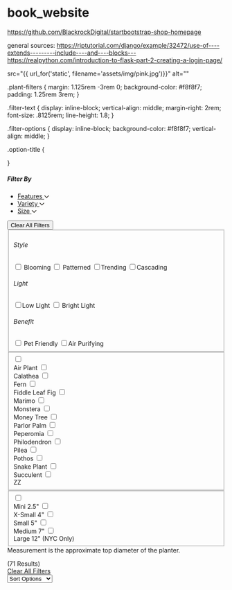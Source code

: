 # book_website

https://github.com/BlackrockDigital/startbootstrap-shop-homepage

general sources: 
https://riptutorial.com/django/example/32472/use-of----extends---------include----and----blocks---
https://realpython.com/introduction-to-flask-part-2-creating-a-login-page/

src="{{ url_for('static', filename='assets/img/pink.jpg')}}" alt=""

.plant-filters {
    margin: 1.125rem -3rem 0;
    background-color: #f8f8f7;
    padding: 1.25rem 3rem;
}

.filter-text {
    display: inline-block;
    vertical-align: middle;
    margin-right: 2rem;
    font-size: .8125rem;
    line-height: 1.8;
}

.filter-options {
    display: inline-block;
    background-color: #f8f8f7;
    vertical-align: middle;
}

.option-title {
    
}

<!-- FORM-->
<div class="grid-x grid-padding-x"><div class="cell">
    <form class="plant-filters">
      <h5 class="filter-text">Filter By</h5>
<ul class="filter-options" id="filter-tabs" data-tabs="b9433d-tabs" data-active-collapse="true" role="tablist"><li class="option-title is-active" role="presentation">
        <a href="#filter_options_1" aria-selected="true" role="tab" aria-controls="filter_options_1" id="filter_options_1-label" tabindex="0">
          Features <svg width="12" height="8" fill="none" xmlns="http://www.w3.org/2000/svg" class=""><title>Show features filters</title><path d="M1 1l5 5 5-5" stroke="#2D2A24" stroke-width="1.5"></path></svg></a>
      </li><li class="tabs-title" role="presentation">
        <a href="#filter_options_2" role="tab" aria-controls="filter_options_2" aria-selected="false" id="filter_options_2-label" tabindex="-1">
          Variety <svg width="12" height="8" fill="none" xmlns="http://www.w3.org/2000/svg" class=""><title>Show variety filters</title><path d="M1 1l5 5 5-5" stroke="#2D2A24" stroke-width="1.5"></path></svg></a>
      </li><li class="tabs-title" role="presentation">
        <a href="#filter_options_3" role="tab" aria-controls="filter_options_3" aria-selected="false" id="filter_options_3-label" tabindex="-1">
          Size <svg width="12" height="8" fill="none" xmlns="http://www.w3.org/2000/svg" class=""><title>Show size filters</title><path d="M1 1l5 5 5-5" stroke="#2D2A24" stroke-width="1.5"></path></svg></a>
      </li></ul>
<button type="reset" class="button clear clear-filters show-for-medium">Clear All Filters</button><div class="tabs-content" data-tabs-content="filter-tabs"><div class="tabs-panel  is-active" id="filter_options_1" role="tabpanel" aria-labelledby="filter_options_1-label">
        <fieldset data-filter-group=""><div class="options-container has-title"><h6 class="options-title">Style</h6><label for="features_filter_options_1_style_blooming">
                    <input type="checkbox" id="features_filter_options_1_style_blooming" value=".blooming"><span> Blooming</span>
                  </label><label for="features_filter_options_1_style_patterned">
                    <input type="checkbox" id="features_filter_options_1_style_patterned" value=".patterned"><span> Patterned</span>
                  </label><label for="features_filter_options_1_style_trending">
                    <input type="checkbox" id="features_filter_options_1_style_trending" value=".trending"><span>Trending</span>
                  </label><label for="features_filter_options_1_style_cascading">
                    <input type="checkbox" id="features_filter_options_1_style_cascading" value=".cascading"><span>Cascading</span>
                  </label></div><div class="options-container has-title"><h6 class="options-title">Light</h6><label for="features_filter_options_1_light_low-light">
                    <input type="checkbox" id="features_filter_options_1_light_low-light" value=".low-light"><span>Low Light</span>
                  </label><label for="features_filter_options_1_light_bright-light">
                    <input type="checkbox" id="features_filter_options_1_light_bright-light" value=".bright-light"><span> Bright Light</span>
                  </label></div><div class="options-container has-title"><h6 class="options-title">Benefit</h6><label for="features_filter_options_1_benefit_pet-friendly">
                    <input type="checkbox" id="features_filter_options_1_benefit_pet-friendly" value=".pet-friendly"><span> Pet Friendly</span>
                  </label><label for="features_filter_options_1_benefit_air-purifying">
                    <input type="checkbox" id="features_filter_options_1_benefit_air-purifying" value=".air-purifying"><span>Air Purifying</span>
                  </label></div></fieldset></div><div class="tabs-panel " id="filter_options_2" role="tabpanel" aria-labelledby="filter_options_2-label" aria-hidden="true">
        <fieldset data-filter-group=""><div class="options-container"><label for="variety_filter_options_2__air-plant">
                    <input type="checkbox" id="variety_filter_options_2__air-plant" value=".air-plant"><div class="filter pcp_filter_icon_air-plant"></div><span>Air Plant</span>
                  </label><label for="variety_filter_options_2__calathea">
                    <input type="checkbox" id="variety_filter_options_2__calathea" value=".calathea"><div class="filter pcp_filter_icon_calathea"></div><span> Calathea</span>
                  </label><label for="variety_filter_options_2__fern">
                    <input type="checkbox" id="variety_filter_options_2__fern" value=".fern"><div class="filter pcp_filter_icon_fern"></div><span> Fern</span>
                  </label><label for="variety_filter_options_2__fiddle-leaf-fig">
                    <input type="checkbox" id="variety_filter_options_2__fiddle-leaf-fig" value=".fiddle-leaf-fig"><div class="filter pcp_filter_icon_fiddle-leaf-fig"></div><span> Fiddle Leaf Fig</span>
                  </label><label for="variety_filter_options_2__marimo">
                    <input type="checkbox" id="variety_filter_options_2__marimo" value=".marimo"><div class="filter pcp_filter_icon_marimo"></div><span> Marimo</span>
                  </label><label for="variety_filter_options_2__monstera">
                    <input type="checkbox" id="variety_filter_options_2__monstera" value=".monstera"><div class="filter pcp_filter_icon_monstera"></div><span> Monstera</span>
                  </label><label for="variety_filter_options_2__money-tree">
                    <input type="checkbox" id="variety_filter_options_2__money-tree" value=".money-tree"><div class="filter pcp_filter_icon_money-tree"></div><span> Money Tree</span>
                  </label><label for="variety_filter_options_2__parlor-palm">
                    <input type="checkbox" id="variety_filter_options_2__parlor-palm" value=".parlor-palm"><div class="filter pcp_filter_icon_parlor-palm"></div><span> Parlor Palm</span>
                  </label><label for="variety_filter_options_2__peperomia">
                    <input type="checkbox" id="variety_filter_options_2__peperomia" value=".peperomia"><div class="filter pcp_filter_icon_peperomia"></div><span> Peperomia</span>
                  </label><label for="variety_filter_options_2__philodendron">
                    <input type="checkbox" id="variety_filter_options_2__philodendron" value=".philodendron"><div class="filter pcp_filter_icon_philodendron"></div><span> Philodendron</span>
                  </label><label for="variety_filter_options_2__pilea">
                    <input type="checkbox" id="variety_filter_options_2__pilea" value=".pilea"><div class="filter pcp_filter_icon_pilea"></div><span> Pilea</span>
                  </label><label for="variety_filter_options_2__pothos">
                    <input type="checkbox" id="variety_filter_options_2__pothos" value=".pothos"><div class="filter pcp_filter_icon_pothos"></div><span> Pothos</span>
                  </label><label for="variety_filter_options_2__snake-plant">
                    <input type="checkbox" id="variety_filter_options_2__snake-plant" value=".snake-plant"><div class="filter pcp_filter_icon_snake-plant"></div><span> Snake Plant</span>
                  </label><label for="variety_filter_options_2__succulent">
                    <input type="checkbox" id="variety_filter_options_2__succulent" value=".succulent"><div class="filter pcp_filter_icon_succulent"></div><span> Succulent</span>
                  </label><label for="variety_filter_options_2__zz">
                    <input type="checkbox" id="variety_filter_options_2__zz" value=".zz"><div class="filter pcp_filter_icon_zz"></div><span> ZZ</span>
                  </label></div></fieldset></div><div class="tabs-panel " id="filter_options_3" role="tabpanel" aria-labelledby="filter_options_3-label" aria-hidden="true">
        <fieldset data-filter-group=""><div class="options-container"><label for="size_filter_options_3__mini-2-5">
                    <input type="checkbox" id="size_filter_options_3__mini-2-5" value=".mini-2-5"><div class="filter pcp_filter_icon_mini-2-5"></div><span>Mini 2.5"</span>
                  </label><label for="size_filter_options_3__x-small-4">
                    <input type="checkbox" id="size_filter_options_3__x-small-4" value=".x-small-mixitup-4"><div class="filter pcp_filter_icon_x-small-4"></div><span>X-Small 4"</span>
                  </label><label for="size_filter_options_3__small-5">
                    <input type="checkbox" id="size_filter_options_3__small-5" value=".small-mixitup-5"><div class="filter pcp_filter_icon_small-5"></div><span>Small 5"</span>
                  </label><label for="size_filter_options_3__medium-7">
                    <input type="checkbox" id="size_filter_options_3__medium-7" value=".medium-mixitup-7"><div class="filter pcp_filter_icon_medium-7"></div><span>Medium 7"</span>
                  </label><label for="size_filter_options_3__large-12-nyc-only">
                    <input type="checkbox" id="size_filter_options_3__large-12-nyc-only" value=".large-mixitup-12-nyc-only"><div class="filter pcp_filter_icon_large-12-nyc-only"></div><span>Large 12" (NYC Only)</span>
                  </label></div></fieldset><div class="filter-details">
            Measurement is the approximate top diameter of the planter.
          </div></div></div>
    </form>
  </div><div class="cell small-5 medium-6">
  <div class="results-title">
    (<span class="results-count">71 Results</span>)
  </div>
</div>
<div class="cell text-right small-7 hide-for-medium"><a href="https://www.thesill.com/collections/live-plants" class="button clear clear-filters-mobile">Clear All Filters</a></div>
<div class="cell medium-6 medium-text-right">
  <select class="sort-options">
    <option value="manual" selected="selected" disabled="">Sort Options</option>
    <option value="best-selling">Most Popular</option>
    <option value="created-descending">Newest First</option>
    <option value="price-ascending">$ Low to High</option>
    <option value="price-descending">$ High to Low</option>
    <option value="title-ascending">A-Z</option>
    <option value="title-descending">Z-A</option>
  </select>
</div></div>



